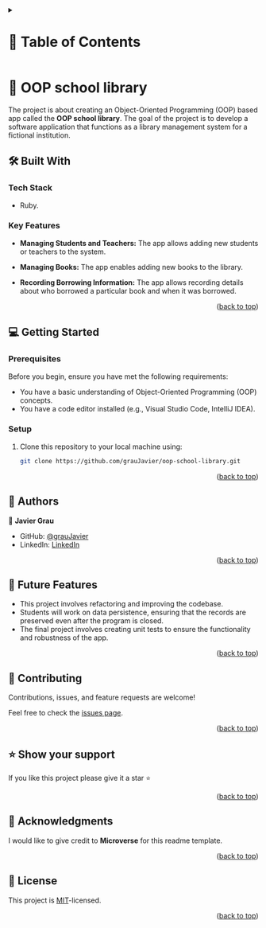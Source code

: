 <a id="readme-top"></a>

<!-- TABLE OF CONTENTS -->

<details>
  <summary><h1>📗 Table of Contents</h1></summary>
  <ul>
    <li><a href="#about-project">📖 About the Project</a>
      <ul>
        <li><a href="#built-with">🛠 Built With</a></li>
        <li><a href="#tech-stack">Tech Stack</a></li>
        <li><a href="#key-features">Key Features</a></li>
      </ul>
    </li>
    <li><a href="#getting-started">💻 Getting Started</a>
      <ul>
        <li><a href="#setup">Setup</a></li>
        <li><a href="#prerequisites">Prerequisites</a></li>
        <li><a href="#install">Install</a></li>
        <li><a href="#usage">Usage</a></li>
        <li><a href="#run-tests">Run tests</a></li>
        <li><a href="#deployment">Deployment</a></li>
      </ul>
    </li>
    <li><a href="#authors">👥 Authors</a></li>
    <li><a href="#future-features">🔭 Future Features</a></li>
    <li><a href="#contributing">🤝 Contributing</a></li>
    <li><a href="#support">⭐️ Show your support</a></li>
    <li><a href="#acknowledgements">🙏 Acknowledgements</a></li>
    <li><a href="#license">📝 License</a></li>
  </ul>
</details>

<!-- PROJECT DESCRIPTION -->

# 📖 OOP school library <a id="about-project"></a>

The project is about creating an Object-Oriented Programming (OOP) based app called the **OOP school library**. The goal of the project is to develop a software application that functions as a library management system for a fictional institution. 

## 🛠 Built With <a id="built-with"></a>

### Tech Stack

- Ruby.

<!-- Features -->

### Key Features

- **Managing Students and Teachers:** The app allows adding new students or teachers to the system.

- **Managing Books:** The app enables adding new books to the library.

- **Recording Borrowing Information:** The app allows recording details about who borrowed a particular book and when it was borrowed.

<p align="right">(<a href="#readme-top">back to top</a>)</p>

<!-- GETTING STARTED -->

## 💻 Getting Started <a id="getting-started"></a>

### Prerequisites

Before you begin, ensure you have met the following requirements:
- You have a basic understanding of Object-Oriented Programming (OOP) concepts.
- You have a code editor installed (e.g., Visual Studio Code, IntelliJ IDEA).

### Setup

1. Clone this repository to your local machine using:
   ```sh
   git clone https://github.com/grauJavier/oop-school-library.git
   ```


<p align="right">(<a href="#readme-top">back to top</a>)</p>

<!-- AUTHORS -->

## 👥 Authors <a id="authors"></a>

👤 **Javier Grau**
- GitHub: [@grauJavier](https://github.com/Luffytaro22)
- LinkedIn: [LinkedIn](https://www.linkedin.com/in/javiergrau)

<p align="right">(<a href="#readme-top">back to top</a>)</p>

<!-- FUTURE FEATURES -->

## 🔭 Future Features <a id="future-features"></a>

- This project involves refactoring and improving the codebase.
- Students will work on data persistence, ensuring that the records are preserved even after the program is closed.
- The final project involves creating unit tests to ensure the functionality and robustness of the app.

<p align="right">(<a href="#readme-top">back to top</a>)</p>

<!-- CONTRIBUTING -->

## 🤝 Contributing <a id="contributing"></a>

Contributions, issues, and feature requests are welcome!

Feel free to check the [issues page](https://github.com/grauJavier/oop-school-library/issues).

<p align="right">(<a href="#readme-top">back to top</a>)</p>

<!-- SUPPORT -->

## ⭐️ Show your support <a id="support"></a>

If you like this project please give it a star ⭐️

<p align="right">(<a href="#readme-top">back to top</a>)</p>

<!-- ACKNOWLEDGEMENTS -->

## 🙏 Acknowledgments <a id="acknowledgements"></a>

I would like to give credit to **Microverse** for this readme template.

<p align="right">(<a href="#readme-top">back to top</a>)</p>

<!-- LICENSE -->

## 📝 License <a id="license"></a>

This project is [MIT](./LICENSE)-licensed.

<p align="right">(<a href="#readme-top">back to top</a>)</p>

